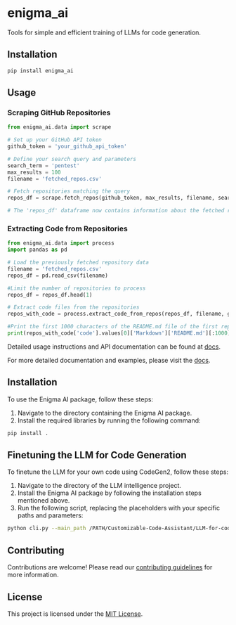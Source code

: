 # enigma_ai

Tools for simple and efficient training of LLMs for code generation.

## Installation

```bash
pip install enigma_ai
```

## Usage

### Scraping GitHub Repositories

```python
from enigma_ai.data import scrape

# Set up your GitHub API token
github_token = 'your_github_api_token'

# Define your search query and parameters
search_term = 'pentest'
max_results = 100
filename = 'fetched_repos.csv'

# Fetch repositories matching the query
repos_df = scrape.fetch_repos(github_token, max_results, filename, search_term, min_stars=100)

# The 'repos_df' dataframe now contains information about the fetched repositories
```

### Extracting Code from Repositories

```python
from enigma_ai.data import process
import pandas as pd

# Load the previously fetched repository data
filename = 'fetched_repos.csv'
repos_df = pd.read_csv(filename)

#Limit the number of repositories to process
repos_df = repos_df.head(1)

# Extract code files from the repositories
repos_with_code = process.extract_code_from_repos(repos_df, filename, github_token)

#Print the first 1000 characters of the README.md file of the first repository
print(repos_with_code['code'].values[0]['Markdown']['README.md'][:1000])
```

Detailed usage instructions and API documentation can be found at [docs](https://enigma-ai.readthedocs.io/).

For more detailed documentation and examples, please visit the [docs](https://enigma-ai.readthedocs.io/).


## Installation

To use the Enigma AI package, follow these steps:

1. Navigate to the directory containing the Enigma AI package.
2. Install the required libraries by running the following command:

```bash
pip install .
```


## Finetuning the LLM for Code Generation

To finetune the LLM for your own code using CodeGen2, follow these steps:

1. Navigate to the directory of the LLM intelligence project.
2. Install the Enigma AI package by following the installation steps mentioned above.
3. Run the following script, replacing the placeholders with your specific paths and parameters:

```bash
python cli.py --main_path /PATH/Customizable-Code-Assistant/LLM-for-code-intelligence-Project/LLM-for-code-intelligence --experiment_name my_experiment --training_data_path JS_files.csv
```

## Contributing

Contributions are welcome! Please read our [contributing guidelines](CONTRIBUTING.md) for more information.

## License

This project is licensed under the [MIT License](LICENSE).

